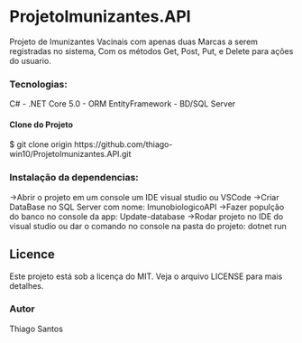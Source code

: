 <h1>ProjetoImunizantes.API</h1>
<p>
  Projeto de Imunizantes Vacinais com apenas duas Marcas a serem registradas no sistema,
  Com os métodos Get, Post, Put, e Delete para ações do usuario. 
</p>

<h3>Tecnologias:</h3> 
C# -
.NET Core 5.0 -
ORM EntityFramework -
BD/SQL Server

<h4>Clone do Projeto</h4>
$ git clone origin https://github.com/thiago-win10/ProjetoImunizantes.API.git

<h3>Instalação da dependencias:</h3>

->Abrir o projeto em um console um IDE visual studio ou VSCode
->Criar DataBase no SQL Server com nome: ImunobiologicoAPI
->Fazer populção do banco no console da app: Update-database
->Rodar projeto no IDE do visual studio ou dar o comando no console na pasta do projeto: dotnet run

<h2>Licence</h2>
Este projeto está sob a licença do MIT. Veja o arquivo LICENSE para mais detalhes.

<h3>Autor</h3>
Thiago Santos

